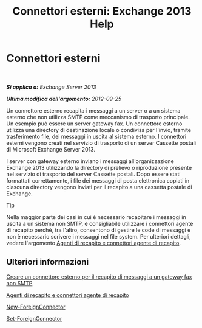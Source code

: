 ﻿---
title: 'Connettori esterni: Exchange 2013 Help'
TOCTitle: Connettori esterni
ms:assetid: 21c6a7a9-f4d2-4359-9ac9-930701b63a4e
ms:mtpsurl: https://technet.microsoft.com/it-it/library/Aa996779(v=EXCHG.150)
ms:contentKeyID: 50480154
ms.date: 05/22/2018
mtps_version: v=EXCHG.150
ms.translationtype: MT
---

# Connettori esterni

 

_**Si applica a:** Exchange Server 2013_

_**Ultima modifica dell'argomento:** 2012-09-25_

Un connettore esterno recapita i messaggi a un server o a un sistema esterno che non utilizza SMTP come meccanismo di trasporto principale. Un esempio può essere un server gateway fax. Un connettore esterno utilizza una directory di destinazione locale o condivisa per l'invio, tramite trasferimento file, dei messaggi in uscita al sistema esterno. I connettori esterni vengono creati nel servizio di trasporto di un server Cassette postali di Microsoft Exchange Server 2013.

I server con gateway esterno inviano i messaggi all'organizzazione Exchange 2013 utilizzando la directory di prelievo o riproduzione presente nel servizio di trasporto del server Cassette postali. Dopo essere stati formattati correttamente, i file dei messaggi di posta elettronica copiati in ciascuna directory vengono inviati per il recapito a una cassetta postale di Exchange.


> [!TIP]
> Nella maggior parte dei casi in cui è necessario recapitare i messaggi in uscita a un sistema non SMTP, è consigliabile utilizzare i connettori agente di recapito perché, tra l'altro, consentono di gestire le code di messaggi e non è necessario scrivere i messaggi nel file system. Per ulteriori dettagli, vedere l'argomento <A href="delivery-agents-and-delivery-agent-connectors-exchange-2013-help.md">Agenti di recapito e connettori agente di recapito</A>.



## Ulteriori informazioni

[Creare un connettore esterno per il recapito di messaggi a un gateway fax non SMTP](create-a-foreign-connector-to-deliver-messages-to-a-non-smtp-fax-gateway-exchange-2013-help.md)

[Agenti di recapito e connettori agente di recapito](delivery-agents-and-delivery-agent-connectors-exchange-2013-help.md)

[New-ForeignConnector](https://technet.microsoft.com/it-it/library/aa996310\(v=exchg.150\))

[Set-ForeignConnector](https://technet.microsoft.com/it-it/library/bb123789\(v=exchg.150\))

